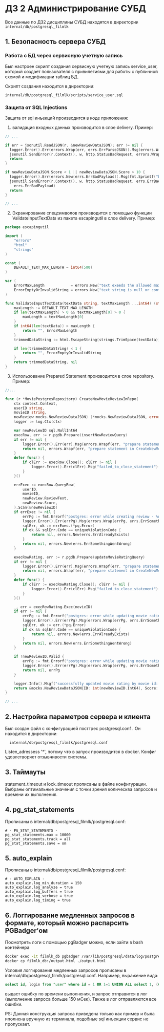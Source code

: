 # ДЗ 2 Администрирование СУБД

Все данные по ДЗ2 дисциплины СУБД находятся в директории `internal/db/postgresql_filmlk`

## 1.	Безопасность сервера СУБД

### Работа с БД через сервисную учетную запись
<p>Был настроен скрипт создания сервисную учетную запись service_user, который создает пользователя
с привилегиями для работы с публичной схемой и модификации таблиц БД. 
</p>

<p>Скрипт создания находится в директории:</p>

```
internal/db/postgresql_filmlk/scripts/service_user.sql
```

### Защита от SQL Injections
  <p>Защита от sql инъекций производится в коде приложения:
 
 1) валидация входных данных производится в слое delivery. Пример:

```go
// ...

if err = jsonutil.ReadJSON(r, &newReviewDataJSON); err != nil {
  logger.Error().Err(errors.Wrap(err, errs.ErrParseJSON)).Msg(errors.Wrap(err, errs.ErrParseJSON).Error())
  jsonutil.SendError(r.Context(), w, http.StatusBadRequest, errors.Wrap(err, errs.ErrParseJSONShort).Error(), errs.ErrBadPayload)
  return
}

if newReviewDataJSON.Score < 1 || newReviewDataJSON.Score > 10 {
  logger.Error().Err(errors.New(errs.ErrBadPayload)).Msg(fmt.Sprintf("bad score of new review: %f", newReviewDataJSON.Score))
  jsonutil.SendError(r.Context(), w, http.StatusBadRequest, errs.ErrBadPayload,
    errs.ErrBadPayload)
  return
}

// ...
```

 2) Экранирование спецсимволов производится с помощью функции ValidateInputTextData
 из пакета escapingutil в слое delivery. Пример:

```go
package escapingutil

import (
	"errors"
	"html"
	"strings"
)

const (
	DEFAULT_TEXT_MAX_LENGTH = int64(500)
)

var (
	ErrorMaxLength            = errors.New("text exeeds the allowed maximum length")
	ErrorEmptyOrInvalidString = errors.New("text string is null or contains only invalid symbols")
)

func ValidateInputTextData(textData string, textMaxLength ...int64) (string, error) {
	maxLength := DEFAULT_TEXT_MAX_LENGTH
	if len(textMaxLength) > 0 && textMaxLength[0] > 0 {
		maxLength = textMaxLength[0]
	}
	if int64(len(textData)) > maxLength {
		return "", ErrorMaxLength
	}
	trimmedDataString := html.EscapeString(strings.TrimSpace(textData))

	if len(trimmedDataString) < 1 {
		return "", ErrorEmptyOrInvalidString
	}
	return trimmedDataString, nil
}
```

3) Использование Prepared Statement производится в слое repository. Пример:

```go
//...

func (r *MoviePostgresRepository) CreateNewMovieReviewInRepo(
	ctx context.Context,
	userID string,
	movieID string,
	newReview mocks.NewReviewDataJSON) (*mocks.NewReviewDataJSON, error) {
	logger := log.Ctx(ctx)

	var newReviewID sql.NullInt64
	execRow, err := r.pgdb.Prepare(insertNewReviewQuery)
	if err != nil {
		logger.Error().Err(err).Msg(errors.Wrapf(err, "prepare statement in CreateNewMovieReviewInRepo").Error())
		return nil, errors.Wrapf(err, "prepare statement in CreateNewMovieReviewInRepo")
	}
	defer func() {
		if clErr := execRow.Close(); clErr != nil {
			logger.Error().Err(clErr).Msg("failed_to_close_statement")
		}
	}()

	errExec := execRow.QueryRow(
		userID,
		movieID,
		newReview.ReviewText,
		newReview.Score,
	).Scan(&newReviewID)
	if errExec != nil {
		errPg := fmt.Errorf("postgres: error while creating review - %w", errExec)
		logger.Error().Err(errPg).Msg(errors.Wrap(errPg, errs.ErrSomethingWentWrong).Error())
		sqlErr, ok := errExec.(*pq.Error)
		if ok && sqlErr.Code == uniqueViolationCode {
			return nil, errors.New(errs.ErrAlreadyExists)
		}
		return nil, errors.New(errs.ErrSomethingWentWrong)
	}

	execRowRating, err := r.pgdb.Prepare(updateMovieRatingQuery)
	if err != nil {
		logger.Error().Err(err).Msg(errors.Wrapf(err, "prepare statement in CreateNewMovieReviewInRepo").Error())
		return nil, errors.Wrapf(err, "prepare statement in CreateNewMovieReviewInRepo")
	}
	defer func() {
		if clErr := execRowRating.Close(); clErr != nil {
			logger.Error().Err(clErr).Msg("failed_to_close_statement")
		}
	}()

	_, err = execRowRating.Exec(movieID)
	if err != nil {
		errPg := fmt.Errorf("postgres: error while updating movie rating - %w", err)
		logger.Error().Err(errPg).Msg(errors.Wrap(errPg, errs.ErrSomethingWentWrong).Error())
		sqlErr, ok := err.(*pq.Error)
		if ok && sqlErr.Code == uniqueViolationCode {
			return nil, errors.New(errs.ErrAlreadyExists)
		}
		return nil, errors.New(errs.ErrSomethingWentWrong)
	}

	if !newReviewID.Valid {
		errPg := fmt.Errorf("postgres: error while updating movie rating - %s", "got not valid review id")
		logger.Error().Err(errPg).Msg(errors.Wrap(errPg, errs.ErrSomethingWentWrong).Error())
		return nil, errPg
	}

	logger.Info().Msgf("successfully updated movie rating by movie id: %s", movieID)
	return &mocks.NewReviewDataJSON{ID: int(newReviewID.Int64), Score: newReview.Score}, nil
}

// ...
```
</p>

## 2.	Настройка параметров сервера и клиента
  <p>Был создан файл с конфигурацией постгрес postgresql.conf . Он находится в директории:

```
  internal/db/postgresql_filmlk/postgresql.conf
```
  Listen_adressess '*', потому что в запуск производится в docker.
  Конфиг удовлетворяет отзывчивости системы.
  </p>


## 3.	Таймауты
  <p>
  statement_timeout и lock_timeout прописаны в файле конфигурации. Выбраны оптимальные значения с точки зрения колическва запросов и времени их выполнения.
  </p>


## 4.	pg_stat_statements
  <p> Прописаны в internal/db/postgresql_filmlk/postgresql.conf:

```
# - PG_STAT_STATEMENTS -
pg_stat_statements.max = 10000
pg_stat_statements.track = all
pg_stat_statements.save = on
```
  </p>


## 5.	auto_explain
  <p> Прописаны в internal/db/postgresql_filmlk/postgresql.conf: 

```
# - AUTO_EXPLAIN -
auto_explain.log_min_duration = 150
auto_explain.log_analyze = true
auto_explain.log_buffers = true
auto_explain.log_verbose = true
auto_explain.log_timing = true
```
  </p>


## 6.	Логгирование медленных запросов в формате, который можно распарсить PGBadger’ом
  <p>Посмотреть логи с помощью pgBadger можно, если зайти в bash контейнера

```bash
docker exec -it filmlk_db pgbadger /var/lib/postgresql/data/log/postgresql-*.log -o output.html 
docker cp filmlk_db:/output.html ./output.html
```

  Условия логгирования медленных запросов прописаны в internal/db/postgresql_filmlk/postgresql.conf.
  Например, выражение вида:

```sql
select id, login from "user" where id = 1 OR 1=1 UNION ALL select 1, (CASE WHEN (1=1) THEN PG_SLEEP(100) ELSE NULL END)::TEXT ;
```

  выдаст ошибку по времени выполнения, и запрос отправится в лог (выполнение запроса больше 150 мСек). Также в лог отправляются все ошибки.
  </p>

<p>PS: Данная конструкция запроса приведена только как пример и была иполнена вручную из терминала,
  подобные sql инъекции сервис не пропускает.</p>

